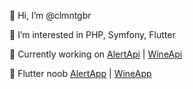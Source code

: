 👋 Hi, I’m @clmntgbr

👀 I’m interested in PHP, Symfony, Flutter

🌱 Currently working on [AlertApi](https://github.com/clmntgbr/alert_api) | [WineApi](https://github.com/clmntgbr/wine_api) 

🌱 Flutter noob [AlertApp](https://github.com/clmntgbr/alert_app) | [WineApp](https://github.com/clmntgbr/wine_app)
